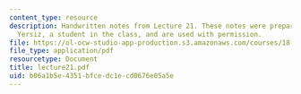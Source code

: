 ```yaml
---
content_type: resource
description: Handwritten notes from Lecture 21. These notes were prepared by Melike
  Yersiz, a student in the class, and are used with permission.
file: https://ol-ocw-studio-app-production.s3.amazonaws.com/courses/18-075-advanced-calculus-for-engineers-fall-2004/b06a1b5e4351bfcedc1ecd0676e05a5e_lecture21.pdf
file_type: application/pdf
resourcetype: Document
title: lecture21.pdf
uid: b06a1b5e-4351-bfce-dc1e-cd0676e05a5e
---
```

